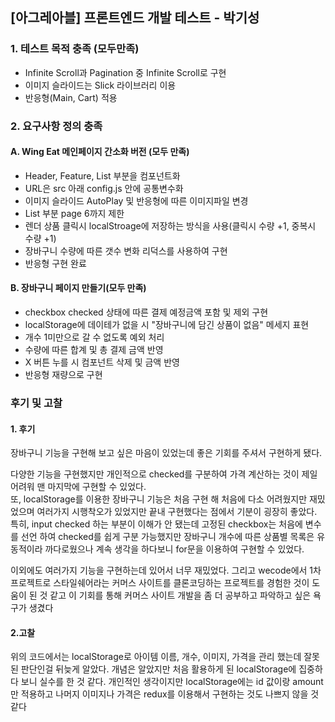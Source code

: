## [아그레아블] 프론트엔드 개발 테스트 - 박기성

### 1. 테스트 목적 충족 (모두만족)

- Infinite Scroll과 Pagination 중 Infinite Scroll로 구현
- 이미지 슬라이드는 Slick 라이브러리 이용
- 반응형(Main, Cart) 적용

### 2. 요구사항 정의 충족

#### A. Wing Eat 메인페이지 간소화 버전 (모두 만족)

- Header, Feature, List 부분을 컴포넌트화
- URL은 src 아래 config.js 안에 공통변수화
- 이미지 슬라이드 AutoPlay 및 반응형에 따른 이미지파일 변경
- List 부분 page 6까지 제한
- 렌더 상품 클릭시 localStroage에 저장하는 방식을 사용(클릭시 수량 +1, 중복시 수량 +1)
- 장바구니 수량에 따른 갯수 변화 리덕스를 사용하여 구현
- 반응형 구현 완료

#### B. 장바구니 페이지 만들기(모두 만족)

- checkbox checked 상태에 따른 결제 예정금액 포함 및 제외 구현
- localStorage에 데이테가 없을 시 "장바구니에 담긴 상품이 없음" 메세지 표현
- 개수 1미만으로 갈 수 없도록 예외 처리
- 수량에 따른 합계 및 총 결제 금액 반영
- X 버튼 누를 시 컴포넌트 삭제 및 금액 반영
- 반응형 재량으로 구현

### 후기 및 고찰

#### 1. 후기

장바구니 기능을 구현해 보고 싶은 마음이 있었는데 좋은 기회를 주셔서 구현하게 됐다.

다양한 기능을 구현했지만 개인적으로 checked를 구분하여 가격 계산하는 것이 제일 어려워 맨 마지막에 구현할 수 있었다.  
또, localStorage를 이용한 장바구니 기능은 처음 구현 해 처음에 다소 어려웠지만 재밌었으며 여러가지 시행착오가 있었지만 끝내 구현했다는 점에서 기분이 굉장히 좋았다.  
특히, input checked 하는 부분이 이해가 안 됐는데 고정된 checkbox는 처음에 변수를 선언 하여 checked를 쉽게 구분 가능했지만 장바구니 개수에 따른 상품별 목록은 유동적이라 까다로웠으나 계속 생각을 하다보니 for문을 이용하여 구현할 수 있었다.

이외에도 여러가지 기능을 구현하는데 있어서 너무 재밌었다.
그리고 wecode에서 1차 프로젝트로 스타일쉐어라는 커머스 사이트를 클론코딩하는 프로젝트를 경험한 것이 도움이 된 것 같고 이 기회를 통해 커머스 사이트 개발을 좀 더 공부하고 파악하고 싶은 욕구가 생겼다

#### 2.고찰

위의 코드에서는 localStorage로 아이템 이름, 개수, 이미지, 가격을 관리 했는데 잘못 된 판단인걸 뒤늦게 알았다.
개념은 알았지만 처음 활용하게 된 localStorage에 집중하다 보니 실수를 한 것 같다. 개인적인 생각이지만 localStorage에는 id 값이랑 amount만 적용하고 나머지 이미지나 가격은 redux를 이용해서 구현하는 것도 나쁘지 않을 것 같다
